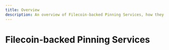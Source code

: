 ```yaml
---
title: Overview
description: An overview of Filecoin-backed Pinning Services, how they work, and how they can be used in applications.
---
```


# Filecoin-backed Pinning Services
